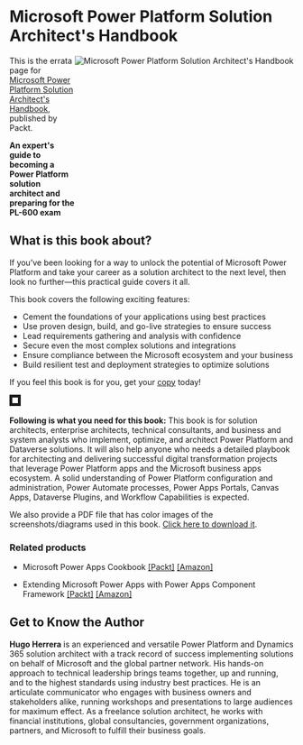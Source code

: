 # Microsoft Power Platform Solution Architect's Handbook

<a href="https://www.packtpub.com/product/microsoft-power-platform-solution-architect-s-handbook/9781801819336?utm_source=github&utm_medium=repository&utm_campaign=9781801819336"><img src="https://static.packt-cdn.com/products/9781801819336/cover/smaller" alt="Microsoft Power Platform Solution Architect's Handbook" height="256px" align="right"></a>

This is the errata page for [Microsoft Power Platform Solution Architect's Handbook](https://www.packtpub.com/product/microsoft-power-platform-solution-architect-s-handbook/9781801819336?utm_source=github&utm_medium=repository&utm_campaign=9781801819336), published by Packt.

**An expert's guide to becoming a Power Platform solution architect and preparing for the PL-600 exam**

## What is this book about?
If you’ve been looking for a way to unlock the potential of Microsoft Power Platform and take your career as a solution architect to the next level, then look no further—this practical guide covers it all. 

This book covers the following exciting features:
* Cement the foundations of your applications using best practices
* Use proven design, build, and go-live strategies to ensure success
* Lead requirements gathering and analysis with confidence
* Secure even the most complex solutions and integrations
* Ensure compliance between the Microsoft ecosystem and your business
* Build resilient test and deployment strategies to optimize solutions

If you feel this book is for you, get your [copy](https://www.amazon.com/dp/1801819335) today!

<a href="https://www.packtpub.com/?utm_source=github&utm_medium=banner&utm_campaign=GitHubBanner"><img src="https://raw.githubusercontent.com/PacktPublishing/GitHub/master/GitHub.png" 
alt="https://www.packtpub.com/" border="5" /></a>

**Following is what you need for this book:**
This book is for solution architects, enterprise architects, technical consultants, and business and system analysts who implement, optimize, and architect Power Platform and Dataverse solutions. It will also help anyone who needs a detailed playbook for architecting and delivering successful digital transformation projects that leverage Power Platform apps and the Microsoft business apps ecosystem. A solid understanding of Power Platform configuration and administration, Power Automate processes, Power Apps Portals, Canvas Apps, Dataverse Plugins, and Workflow Capabilities is expected.

We also provide a PDF file that has color images of the screenshots/diagrams used in this book. [Click here to download it]( https://packt.link/D9wUs).

### Related products
* Microsoft Power Apps Cookbook [[Packt]](https://www.packtpub.com/product/microsoft-power-apps-cookbook/9781800569553?utm_source=github&utm_medium=repository&utm_campaign=9781800569553) [[Amazon]](https://www.amazon.com/dp/1800569556)

* Extending Microsoft Power Apps with Power Apps Component Framework [[Packt]](https://www.packtpub.com/product/extending-microsoft-power-apps-with-power-apps-component-framework/9781800564916?utm_source=github&utm_medium=repository&utm_campaign=9781800564916) [[Amazon]](https://www.amazon.com/dp/1800564910)

## Get to Know the Author
**Hugo Herrera**
is an experienced and versatile Power Platform and Dynamics 365 solution architect with a track record of success implementing solutions on behalf of Microsoft and the global partner network. His hands-on approach to technical leadership brings teams together, up and running, and to the highest standards using industry best practices. He is an articulate communicator who engages with business owners and stakeholders alike, running workshops and presentations to large audiences for maximum effect. As a freelance solution architect, he works with financial institutions, global consultancies, government organizations, partners, and Microsoft to fulfill their business goals.
